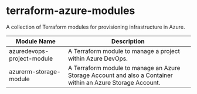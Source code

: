 # terraform-azure-modules
A collection of Terraform modules for provisioning infrastructure in Azure.

| Module Name | Description | 
|-------------|-------------|
| azuredevops-project-module | A Terraform module to manage a project within Azure DevOps. | 
| azurerm-storage-module | A Terraform module to manage an Azure Storage Account and also a Container within an Azure Storage Account. | 

